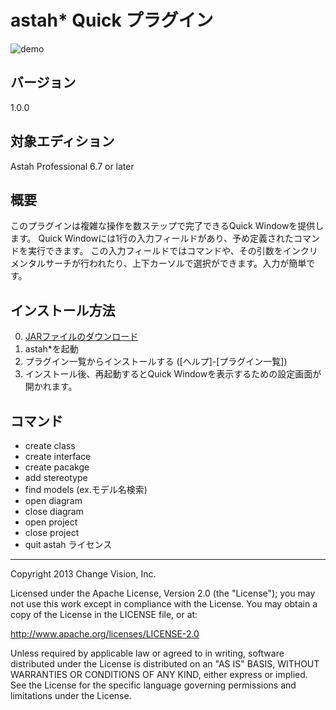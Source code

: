 astah* Quick プラグイン
===============================

![demo](https://raw.github.com/kompiro/astah-quick-plugin/master/docs/images/demo.gif)

バージョン
----------------
1.0.0

対象エディション
----------------
Astah Professional 6.7 or later

概要
----------------
このプラグインは複雑な操作を数ステップで完了できるQuick Windowを提供します。
Quick Windowには1行の入力フィールドがあり、予め定義されたコマンドを実行できます。
この入力フィールドではコマンドや、その引数をインクリメンタルサーチが行われたり、上下カーソルで選択ができます。入力が簡単です。

インストール方法
----------------
0. [JARファイルのダウンロード](http://cdn.change-vision.com/plugins/quick-1.0.0.jar)
1. astah*を起動
2. プラグイン一覧からインストールする ([ヘルプ]-[プラグイン一覧])
3. インストール後、再起動するとQuick Windowを表示するための設定画面が開かれます。

コマンド
-----------------

 * create class
 * create interface
 * create pacakge
 * add stereotype
 * find models (ex.モデル名検索)
 * open diagram
 * close diagram
 * open project
 * close project
 * quit astah
ライセンス
---------------
Copyright 2013 Change Vision, Inc.

Licensed under the Apache License, Version 2.0 (the "License");
you may not use this work except in compliance with the License.
You may obtain a copy of the License in the LICENSE file, or at:

   <http://www.apache.org/licenses/LICENSE-2.0>

Unless required by applicable law or agreed to in writing, software
distributed under the License is distributed on an "AS IS" BASIS,
WITHOUT WARRANTIES OR CONDITIONS OF ANY KIND, either express or implied.
See the License for the specific language governing permissions and
limitations under the License.
